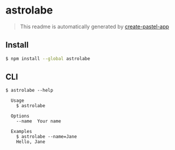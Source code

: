 # astrolabe

> This readme is automatically generated by [create-pastel-app](https://github.com/vadimdemedes/create-pastel-app)

## Install

```bash
$ npm install --global astrolabe
```

## CLI

```
$ astrolabe --help

  Usage
    $ astrolabe

  Options
    --name  Your name

  Examples
    $ astrolabe --name=Jane
    Hello, Jane
```
